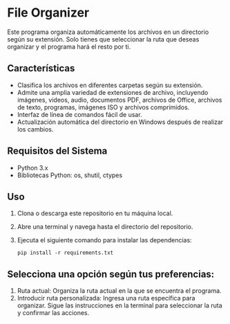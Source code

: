 # File Organizer

Este programa organiza automáticamente los archivos en un directorio según su extensión. Solo tienes que seleccionar la ruta que deseas organizar y el programa hará el resto por ti.

## Características

- Clasifica los archivos en diferentes carpetas según su extensión.
- Admite una amplia variedad de extensiones de archivo, incluyendo imágenes, videos, audio, documentos PDF, archivos de Office, archivos de texto, programas, imágenes ISO y archivos comprimidos.
- Interfaz de línea de comandos fácil de usar.
- Actualización automática del directorio en Windows después de realizar los cambios.

## Requisitos del Sistema

- Python 3.x
- Bibliotecas Python: os, shutil, ctypes

## Uso

1. Clona o descarga este repositorio en tu máquina local.
2. Abre una terminal y navega hasta el directorio del repositorio.
3. Ejecuta el siguiente comando para instalar las dependencias:

   ```shell
   pip install -r requirements.txt

## Selecciona una opción según tus preferencias:

1. Ruta actual: Organiza la ruta actual en la que se encuentra el programa.
2. Introducir ruta personalizada: Ingresa una ruta específica para organizar.
Sigue las instrucciones en la terminal para seleccionar la ruta y confirmar las acciones.
